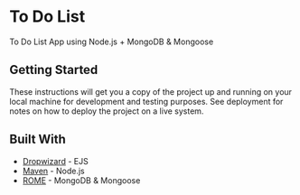 # To Do List
To Do List App using Node.js + MongoDB & Mongoose

## Getting Started

These instructions will get you a copy of the project up and running on your local machine for development and testing purposes. See deployment for notes on how to deploy the project on a live system.

## Built With

* [Dropwizard](http://www.dropwizard.io/1.0.2/docs/) - EJS
* [Maven](https://maven.apache.org/) - Node.js
* [ROME](https://rometools.github.io/rome/) - MongoDB & Mongoose
